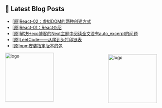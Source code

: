 ## 📕 Latest Blog Posts

<!-- BLOG-POST-LIST:START -->
- [[原]React-02：虚拟DOM的两种创建方式](https://blog.csdn.net/sinat_41696687/article/details/115025886)
- [[原]React-01：React介绍](https://blog.csdn.net/sinat_41696687/article/details/115022183)
- [[原]解决Hexo博客的Next主题中阅读全文没有auto_excerpt的问题](https://blog.csdn.net/sinat_41696687/article/details/115021491)
- [[原]LeetCode——从尾到头打印链表](https://blog.csdn.net/sinat_41696687/article/details/115020535)
- [[原]npm安装指定版本的包](https://blog.csdn.net/sinat_41696687/article/details/115005917)
<!-- BLOG-POST-LIST:END -->
<img src="https://github-readme-stats.vercel.app/api?username=qq1120637483&show_icons=true" alt="logo" height="160" align="right" style="margin: 5px; margin-bottom: 20px;" />

<img src="https://github-profile-trophy.vercel.app/?username=qq1120637483&theme=flat&column=7" alt="logo" height="160" align="center" style="margin: auto; margin-bottom: 20px;" />


<!--
**qq1120637483/qq1120637483** is a ✨ _special_ ✨ repository because its `README.md` (this file) appears on your GitHub profile.

Here are some ideas to get you started:

- 🔭 I’m currently working on ...
- 🌱 I’m currently learning ...
- 👯 I’m looking to collaborate on ...
- 🤔 I’m looking for help with ...
- 💬 Ask me about ...
- 📫 How to reach me: ...
- 😄 Pronouns: ...
- ⚡ Fun fact: ...
-->

